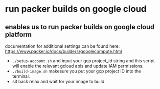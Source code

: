 # run packer builds on google cloud

## enables us to run packer builds on google cloud platform

documentation for additional settings can be found here:
https://www.packer.io/docs/builders/googlecompute.html


- `./setup-account.sh` and input your gcp project_id string and this script will enable the relevant gcloud apis and update IAM permissions.
- `./build-image.sh` makesure you put your gcp project ID into the terminal.
- sit back relax and wait for your image to build